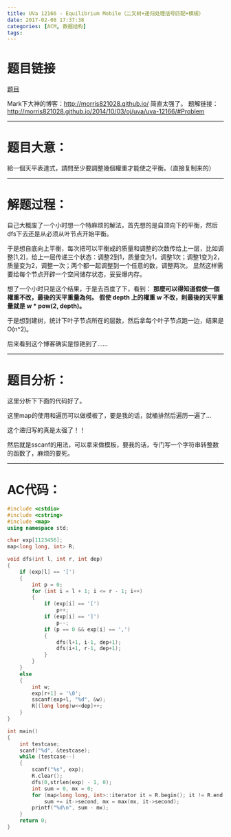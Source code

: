 ```yaml
---
title: UVa 12166 - Equilibrium Mobile（二叉树+递归处理括号匹配+模板）
date: 2017-02-08 17:37:38
categories: [ACM, 数据结构]
tags:
---
```

# 题目链接
[题目](https://vjudge.net/problem/24840/origin)

Mark下大神的博客：http://morris821028.github.io/
简直太强了。
题解链接：http://morris821028.github.io/2014/10/03/oj/uva/uva-12166/#Problem

----------
# 题目大意：
給一個天平表達式，請問至少要調整幾個權重才能使之平衡。（直接复制来的）


----------
# 解题过程：
自己大概废了一个小时想一个特麻烦的解法，首先想的是自顶向下的平衡，然后dfs下去还是从必须从叶节点开始平衡。

于是想自底向上平衡，每次把可以平衡成的质量和调整的次数传给上一层，比如调整[1,2]，给上一层传递三个状态：调整2到1，质量变为1，调整1次；调整1变为2，质量变为2，调整一次；两个都一起调整到一个任意的数，调整两次。
显然这样需要给每个节点开辟一个空间储存状态，妥妥爆内存。

想了一个小时只是这个结果，于是去百度了下，看到：
**那麼可以得知道假使一個權重不改，最後的天平重量為何。**
**假使 depth 上的權重 w 不改，則最後的天平重量就是 w * pow(2, depth)。**

于是想到建树，统计下叶子节点所在的层数，然后拿每个叶子节点跑一边，结果是O(n^2)。

后来看到这个博客确实是惊艳到了……


----------
# 题目分析：
这里分析下下面的代码好了。

这里map的使用和遍历可以做模板了，要是我的话，就桶排然后遍历一遍了...

这个递归写的真是太强了！！

然后就是sscanf的用法，可以拿来做模板，要我的话，专门写一个字符串转整数的函数了，麻烦的要死。

----------
# AC代码：

```cpp
#include <cstdio>
#include <cstring>
#include <map>
using namespace std;

char exp[1123456];
map<long long, int> R;

void dfs(int l, int r, int dep)
{
    if (exp[l] == '[')
    {
        int p = 0;
        for (int i = l + 1; i <= r - 1; i++)
        {
            if (exp[i] == '[')
                p++;
            if (exp[i] == ']')
                p--;
            if (p == 0 && exp[i] == ',')
            {
                dfs(l+1, i-1, dep+1);
                dfs(i+1, r-1, dep+1);
            }
        }
    }
    else
    {
        int w;
        exp[r+1] = '\0';
        sscanf(exp+l, "%d", &w);
        R[(long long)w<<dep]++;
    }
}

int main()
{
    int testcase;
    scanf("%d", &testcase);
    while (testcase--)
    {
        scanf("%s", exp);
        R.clear();
        dfs(0,strlen(exp) - 1, 0);
        int sum = 0, mx = 0;
        for (map<long long, int>::iterator it = R.begin(); it != R.end(); it++)
            sum += it->second, mx = max(mx, it->second);
        printf("%d\n", sum - mx);
    }
    return 0;
}

```